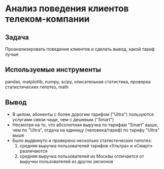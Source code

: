 # Анализ поведения клиентов телеком-компании
## Задача
Проанализировать поведение клиентов и сделать вывод, какой тариф лучше
## Используемые инструменты
pandas, matplotlib, numpy, scipy, описательная статистика, проверка статистических гипотез, math
## Вывод
* В целом, абоненты с более дорогим тарифом ("Ultra") пользуются услугами связи чаще, чем с дешевым ("Smart")
* Несмотря на то, что абсолютная выручка по тарифам "Smart" выше, чем по "Ultra", отдача на единицу (человека/тариф) по тарифу "Ultra" выше
* Было выдвинуто и проверено несколько статистических гипотез: 
  1) средняя выручка пользователей тарифов «Ультра» и «Смарт» различаются
  2) средняя выручка пользователей из Москвы отличается от выручки пользователей из других регионов
